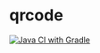 # qrcode

[![Java CI with Gradle](https://github.com/wynsto/qrcode/actions/workflows/gradle.yml/badge.svg)](https://github.com/wynsto/qrcode/actions/workflows/gradle.yml)
